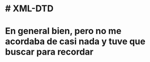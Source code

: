 <h1># XML-DTD <h1>
En general bien, pero no me acordaba de casi nada y tuve que buscar para recordar

